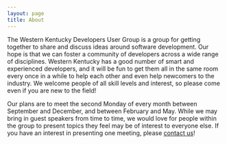 ```yaml
---
layout: page
title: About
---
```


The Western Kentucky Developers User Group is a group for getting together to share and discuss ideas around software development. Our hope is that we can foster a community of developers across a wide range of disciplines. Western Kentucky has a good number of smart and experienced developers, and it will be fun to get them all in the same room every once in a while to help each other and even help newcomers to the industry. We welcome people of all skill levels and interest, so please come even if you are new to the field!

Our plans are to meet the second Monday of every month between September and December, and between February and May. While we may bring in guest speakers from time to time, we would love for people within the group to present topics they feel may be of interest to everyone else. If you have an interest in presenting one meeting, please [contact us](/contact/)!

